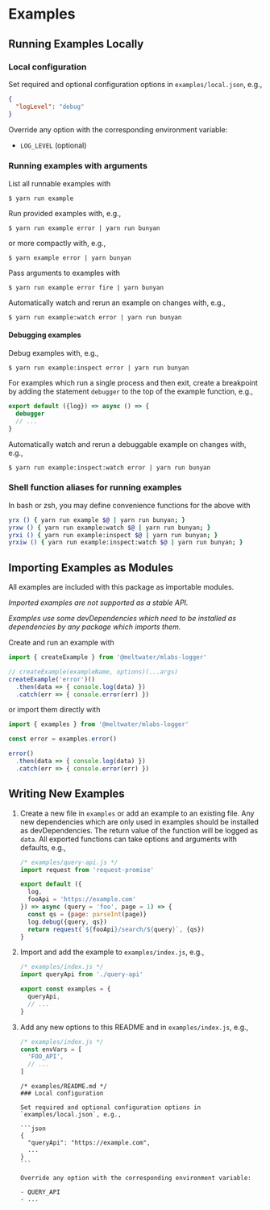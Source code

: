 # Examples

## Running Examples Locally

### Local configuration

Set required and optional configuration options in `examples/local.json`, e.g.,

```json
{
  "logLevel": "debug"
}
```

Override any option with the corresponding environment variable:

- `LOG_LEVEL` (optional)

### Running examples with arguments

List all runnable examples with

```
$ yarn run example
```

Run provided examples with, e.g.,

```
$ yarn run example error | yarn run bunyan
```

or more compactly with, e.g.,

```
$ yarn example error | yarn bunyan
```

Pass arguments to examples with

```
$ yarn run example error fire | yarn bunyan
```

Automatically watch and rerun an example on changes with, e.g.,

```
$ yarn run example:watch error | yarn run bunyan
```

#### Debugging examples

Debug examples with, e.g.,

```
$ yarn run example:inspect error | yarn run bunyan
```

For examples which run a single process and then exit,
create a breakpoint by adding the statement `debugger`
to the top of the example function, e.g.,

```js
export default ({log}) => async () => {
  debugger
  // ...
}
```

Automatically watch and rerun a debuggable example on changes with, e.g.,

```
$ yarn run example:inspect:watch error | yarn run bunyan
```

### Shell function aliases for running examples

In bash or zsh, you may define convenience functions for the above with

```bash
yrx () { yarn run example $@ | yarn run bunyan; }
yrxw () { yarn run example:watch $@ | yarn run bunyan; }
yrxi () { yarn run example:inspect $@ | yarn run bunyan; }
yrxiw () { yarn run example:inspect:watch $@ | yarn run bunyan; }
```

## Importing Examples as Modules

All examples are included with this package as importable modules.

_Imported examples are not supported as a stable API._

_Examples use some devDependencies
which need to be installed as dependencies
by any package which imports them._

Create and run an example with

```js
import { createExample } from '@meltwater/mlabs-logger'

// createExample(exampleName, options)(...args)
createExample('error')()
  .then(data => { console.log(data) })
  .catch(err => { console.error(err) })
```

or import them directly with

```js
import { examples } from '@meltwater/mlabs-logger'

const error = examples.error()

error()
  .then(data => { console.log(data) })
  .catch(err => { console.error(err) })
```

## Writing New Examples

1. Create a new file in `examples` or add an example to an existing file.
   Any new dependencies which are only used
   in examples should be installed as devDependencies.
   The return value of the function will be logged as `data`.
   All exported functions can take options and arguments with defaults, e.g.,

   ```js
   /* examples/query-api.js */
   import request from 'request-promise'

   export default ({
     log,
     fooApi = 'https://example.com'
   }) => async (query = 'foo', page = 1) => {
     const qs = {page: parseInt(page)}
     log.debug({query, qs})
     return request(`${fooApi}/search/${query}`, {qs})
   }
   ```

2. Import and add the example to `examples/index.js`, e.g.,

   ```js
   /* examples/index.js */
   import queryApi from './query-api'

   export const examples = {
     queryApi,
     // ...
   }
   ```

3. Add any new options to this README and in `examples/index.js`, e.g.,

   ```js
   /* examples/index.js */
   const envVars = [
     'FOO_API',
     // ...
   ]
   ```

   ````
   /* examples/README.md */
   ### Local configuration

   Set required and optional configuration options in `examples/local.json`, e.g.,

   ```json
   {
     "queryApi": "https://example.com",
     ...
   }
   ```

   Override any option with the corresponding environment variable:

   - QUERY_API
   - ...
   ````
